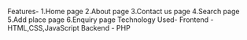 Features- 1.Home page
          2.About page
          3.Contact us page
          4.Search page
          5.Add place page
          6.Enquiry page
Technology Used-
          Frontend - HTML,CSS,JavaScript
          Backend - PHP
          

